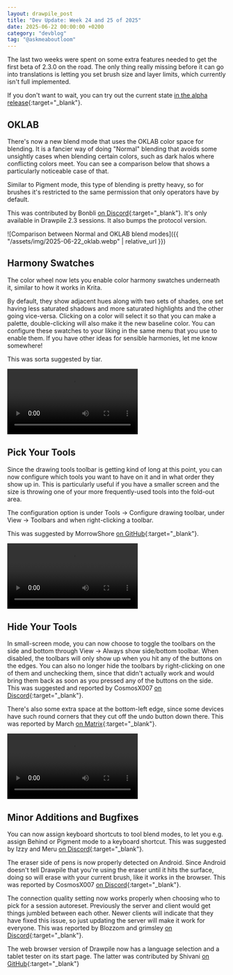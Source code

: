 ```yaml
---
layout: drawpile_post
title: "Dev Update: Week 24 and 25 of 2025"
date: 2025-06-22 00:00:00 +0200
category: "devblog"
tag: "@askmeaboutloom"
---
```


The last two weeks were spent on some extra features needed to get the first beta of 2.3.0 on the road. The only thing really missing before it can go into translations is letting you set brush size and layer limits, which currently isn't full implemented.

If you don't want to wait, you can try out the current state [in the alpha release](https://github.com/drawpile/Drawpile/releases/tag/continuous){:target="_blank"}.

## OKLAB

There's now a new blend mode that uses the OKLAB color space for blending. It is a fancier way of doing "Normal" blending that avoids some unsightly cases when blending certain colors, such as dark halos where conflicting colors meet. You can see a comparison below that shows a particularly noticeable case of that.

Similar to Pigment mode, this type of blending is pretty heavy, so for brushes it's restricted to the same permission that only operators have by default.

This was contributed by Bonbli [on Discord](https://drawpile.net/discord/){:target="_blank"}. It's only available in Drawpile 2.3 sessions. It also bumps the protocol version.

![Comparison between Normal and OKLAB blend modes]({{ "/assets/img/2025-06-22_oklab.webp" | relative_url }})

## Harmony Swatches

The color wheel now lets you enable color harmony swatches underneath it, similar to how it works in Krita.

By default, they show adjacent hues along with two sets of shades, one set having less saturated shadows and more saturated highlights and the other going vice-versa. Clicking on a color will select it so that you can make a palette, double-clicking will also make it the new baseline color. You can configure these swatches to your liking in the same menu that you use to enable them. If you have other ideas for sensible harmonies, let me know somewhere!

This was sorta suggested by tiar.

<video controls>
  <source src="{{ "/assets/vid/2025-06-22_harmonyswatches.mp4" | relative_url }}" type="video/mp4"/>
</video>

## Pick Your Tools

Since the drawing tools toolbar is getting kind of long at this point, you can now configure which tools you want to have on it and in what order they show up in. This is particularly useful if you have a smaller screen and the size is throwing one of your more frequently-used tools into the fold-out area.

The configuration option is under Tools → Configure drawing toolbar, under View → Toolbars and when right-clicking a toolbar.

This was suggested by MorrowShore [on GitHub](https://github.com/drawpile/Drawpile/issues/1326){:target="_blank"}.

<video controls>
  <source src="{{ "/assets/vid/2025-06-22_toolconfig.mp4" | relative_url }}" type="video/mp4"/>
</video>

## Hide Your Tools

In small-screen mode, you can now choose to toggle the toolbars on the side and bottom through View → Always show side/bottom toolbar. When disabled, the toolbars will only show up when you hit any of the buttons on the edges. You can also no longer hide the toolbars by right-clicking on one of them and unchecking them, since that didn't actually work and would bring them back as soon as you pressed any of the buttons on the side. This was suggested and reported by CosmosX007 [on Discord](https://drawpile.net/discord/){:target="_blank"}.

There's also some extra space at the bottom-left edge, since some devices have such round corners that they cut off the undo button down there. This was reported by March [on Matrix](https://drawpile.net/matrix/){:target="_blank"}.

<video controls>
  <source src="{{ "/assets/vid/2025-06-22_smallscreentoolbars.mp4" | relative_url }}" type="video/mp4"/>
</video>

## Minor Additions and Bugfixes

You can now assign keyboard shortcuts to tool blend modes, to let you e.g. assign Behind or Pigment mode to a keyboard shortcut. This was suggested by Izzy and Meru [on Discord](https://drawpile.net/discord/){:target="_blank"}.

The eraser side of pens is now properly detected on Android. Since Android doesn't tell Drawpile that you're using the eraser until it hits the surface, doing so will erase with your current brush, like it works in the browser. This was reported by CosmosX007 [on Discord](https://drawpile.net/discord/){:target="_blank"}.

The connection quality setting now works properly when choosing who to pick for a session autoreset. Previously the server and client would get things jumbled between each other. Newer clients will indicate that they have fixed this issue, so just updating the server will make it work for everyone. This was reported by Blozzom and grimsley [on Discord](https://drawpile.net/discord/){:target="_blank"}.

The web browser version of Drawpile now has a language selection and a tablet tester on its start page. The latter was contributed by Shivani [on GitHub](https://github.com/drawpile/Drawpile/pull/1501){:target="_blank"}
